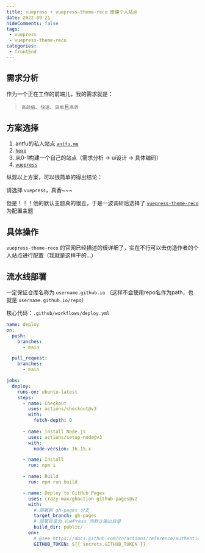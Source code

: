```yaml
---
title: vuepress + vuepress-theme-reco 搭建个人站点
date: 2022-09-21
hideComments: false
tags:
 - vuepress
 - vuepress-theme-reco      
categories: 
 - frontEnd
---
```


## 需求分析

作为一个正在工作的前端儿，我的需求就是：
>  `高颜值`、`快速`、`简单`且`高效`

## 方案选择

1. antfu的私人站点 [`antfu.me`](https://github.com/antfu/antfu.me)
2. [`hexo`](https://hexo.io/zh-cn/)
3. 从0-1构建一个自己的站点（需求分析 -> ui设计 -> 具体编码）
4. [`vuepress`](https://vuepress.vuejs.org/)

纵观以上方案，可以很简单的得出结论：

请选择 `vuepress`，真香~~~

但是！！！他的默认主题真的很丑，于是一波调研后选择了 [`vuepress-theme-reco`](https://vuepress-theme-reco.recoluan.com/) 为配置主题

## 具体操作

`vuepress-theme-reco` 的官网已经描述的很详细了，实在不行可以去仿造作者的个人站点进行配置（我就是这样干的...）

## 流水线部署

一定保证仓库名称为 `username.github.io` （这样不会使用repo名作为path，也就是 `username.github.io/repo`）

核心代码：`.github/workflows/deploy.yml`

```yml
name: deploy
on:
  push:
    branches:
      - main

  pull_request:
    branches:
      - main

jobs:
  deploy:
    runs-on: ubuntu-latest
    steps:
      - name: Checkout
        uses: actions/checkout@v3
        with:
          fetch-depth: 0
      
      - name: Install Node.js
        uses: actions/setup-node@v3
        with:
          node-version: 16.15.x

      - name: Install
        run: npm i

      - name: Build
        run: npm run build

      - name: Deploy to GitHub Pages
        uses: crazy-max/ghaction-github-pages@v2
        with:
          # 部署到 gh-pages 分支
          target_branch: gh-pages
          # 部署目录为 VuePress 的默认输出目录
          build_dir: public/
        env:
          # @see https://docs.github.com/cn/actions/reference/authentication-in-a-workflow#about-the-github_token-secret
          GITHUB_TOKEN: ${{ secrets.GITHUB_TOKEN }}


```
